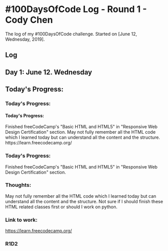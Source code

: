 # #100DaysOfCode Log - Round 1 - Cody Chen

The log of my #100DaysOfCode challenge. Started on [June 12, Wednesday, 2019].

## Log

## Day 1: June 12. Wednesday
<h2>Today's Progress:</h2>
<h3>Today's Progress:</h3>
<h4>Today's Progress:</h4>
  
</head>
<p>
  Finished freeCodeCamp's "Basic HTML and HTML5" in "Responsive Web Design Certification" section. May not fully remember all the HTML code which I learned today but can understand all the content and the structure. https://learn.freecodecamp.org/  
</p>

### Today's Progress:
Finished freeCodeCamp's "Basic HTML and HTML5" in "Responsive Web Design Certification" section.

### Thoughts:
May not fully remember all the HTML code which I learned today but can understand all the content and the structure. Not sure if I should finish these HTML related classes first or should I work on python. 

### Link to work: 
https://learn.freecodecamp.org/


### R1D2
